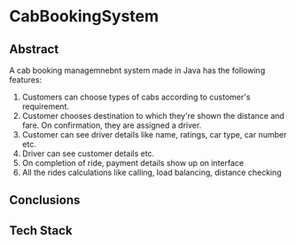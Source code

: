 # CabBookingSystem

## Abstract

A cab booking managemnebnt system made in Java has the following features:
1. Customers can choose types of cabs according to customer's requirement.
2. Customer chooses destination to which they're shown the distance and fare. On confirmation, they are assigned a driver.
3. Customer can see driver details like name, ratings, car type, car number etc.
4. Driver can see customer details etc.
5. On completion of ride, payment details show up on interface
6. All the rides calculations like calling, load balancing, distance checking



## Conclusions

## Tech Stack
